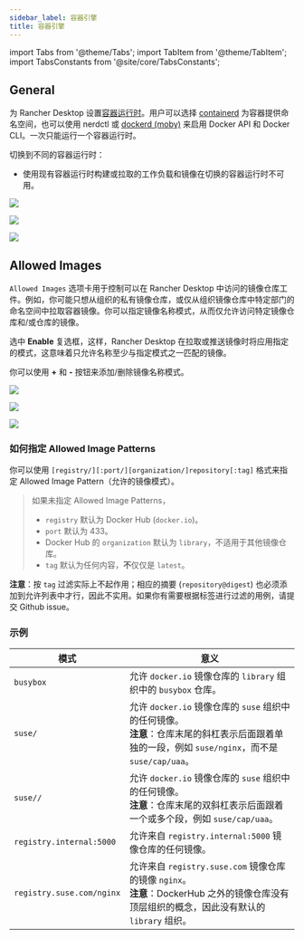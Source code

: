 ```yaml
---
sidebar_label: 容器引擎
title: 容器引擎
---
```


import Tabs from '@theme/Tabs';
import TabItem from '@theme/TabItem';
import TabsConstants from '@site/core/TabsConstants';

## General

为 Rancher Desktop 设置[容器运行时]。用户可以选择 [containerd] 为容器提供命名空间，也可以使用 nerdctl 或 [dockerd (moby)] 来启用 D​​ocker API 和 Docker CLI。一次只能运行一个容器运行时。

切换到不同的容器运行时：

- 使用现有容器运行时构建或拉取的工作负载和镜像在切换的容器运行时不可用。

<Tabs groupId="os" defaultValue={TabsConstants.defaultOs}>
<TabItem value="Windows">

![](https://suse-rancher-media.s3.amazonaws.com/desktop/v1.7/preferences/Windows_containerEngine_tabGeneral.png)

</TabItem>
<TabItem value="macOS">

![](https://suse-rancher-media.s3.amazonaws.com/desktop/v1.7/preferences/macOS_containerEngine_tabGeneral.png)

</TabItem>
<TabItem value="Linux">

![](https://suse-rancher-media.s3.amazonaws.com/desktop/v1.7/preferences/Linux_containerEngine_tabGeneral.png)

</TabItem>
</Tabs>

## Allowed Images

`Allowed Images` 选项卡用于控制可以在 Rancher Desktop 中访问的镜像仓库工件。例如，你可能只想从组织的私有镜像仓库，或仅从组织镜像仓库中特定部门的命名空间中拉取容器镜像。你可以指定镜像名称模式，从而仅允许访问特定镜像仓库和/或仓库的镜像。

选中 **Enable** 复选框，这样，Rancher Desktop 在拉取或推送镜像时将应用指定的模式，这意味着只允许名称至少与指定模式之一匹配的镜像。

你可以使用 **+** 和 **-** 按钮来添加/删除镜像名称模式。

<Tabs groupId="os">
<TabItem value="Windows">

![](https://suse-rancher-media.s3.amazonaws.com/desktop/v1.7/preferences/Windows_containerEngine_tabAllowedImages.png)

</TabItem>
<TabItem value="macOS">

![](https://suse-rancher-media.s3.amazonaws.com/desktop/v1.7/preferences/macOS_containerEngine_tabAllowedImages.png)

</TabItem>
<TabItem value="Linux">

![](https://suse-rancher-media.s3.amazonaws.com/desktop/v1.7/preferences/Linux_containerEngine_tabAllowedImages.png)

</TabItem>
</Tabs>

### 如何指定 Allowed Image Patterns

你可以使用 `[registry/][:port/][organization/]repository[:tag]` 格式来指定 Allowed Image Pattern（允许的镜像模式）。

> 如果未指定 Allowed Image Patterns，
> * `registry` 默认为 Docker Hub (`docker.io`)。
> * `port` 默认为 433。
> * Docker Hub 的 `organization` 默认为 `library`，不适用于其他镜像仓库。
> * `tag` 默认为任何内容，**不**仅仅是 `latest`。

**注意**：按 `tag` 过滤实际上不起作用；相应的摘要 (`repository@digest`) 也必须添加到允许列表中才行，因此不实用。如果你有需要根据标签进行过滤的用例，请提交 Github issue。

### 示例

| 模式 | 意义 |
|---------------------------|---------------------------------------------------------------------------------------------------------------------------------------------------------------------------------------------------------------------|
| `busybox` | 允许 `docker.io` 镜像仓库的 `library` 组织中的 `busybox` 仓库。 |
| `suse/` | 允许 `docker.io` 镜像仓库的 `suse` 组织中的任何镜像。<br/> **注意**：仓库末尾的斜杠表示后面跟着单独的一段，例如 `suse/nginx`，而不是 `suse/cap/uaa`。 |
| `suse//` | 允许 `docker.io` 镜像仓库的 `suse` 组织中的任何镜像。<br/> **注意**：仓库末尾的双斜杠表示后面跟着一个或多个段，例如 `suse/cap/uaa`。 |
| `registry.internal:5000` | 允许来自 `registry.internal:5000` 镜像仓库的任何镜像。 |
| `registry.suse.com/nginx` | 允许来自 `registry.suse.com` 镜像仓库的镜像 `nginx`。<br/> **注意**：DockerHub 之外的镜像仓库没有顶层组织的概念，因此没有默认的 `library` 组织。 |


[容器运行时]: https://kubernetes.io/docs/setup/production-environment/container-runtimes/

[containerd]: https://containerd.io/

[dockerd (moby)]: https://mobyproject.org/

